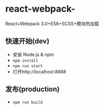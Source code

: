 # react-webpack-
React+Webpack 3.0+ES6+SCSS+模块热加载

快速开始(dev)
----
* 安装 Node.js & npm
* `npm install`
* `npm run start`
* 打开http://localhost:8888

发布(production)
----
* `npm run build`
